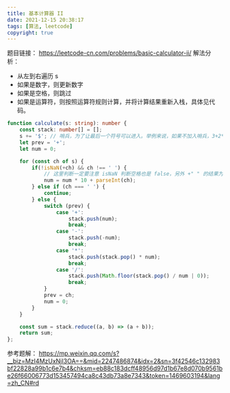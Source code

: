```yaml
---
title: 基本计算器 II
date: 2021-12-15 20:38:17
tags: [算法, leetcode]
copyright: true
---
```

题目链接：
https://leetcode-cn.com/problems/basic-calculator-ii/
解法分析：
- 从左到右遍历 s
- 如果是数字，则更新数字
- 如果是空格，则跳过
- 如果是运算符，则按照运算符规则计算，并将计算结果重新入栈，具体见代码。

```ts
function calculate(s: string): number {
    const stack: number[] = [];
    s += '$'; // 哨兵，为了让最后一个符号可以进入。举例来说，如果不加入哨兵，3+2*2 会被识别为 3+2。
    let prev = '+';
    let num = 0;

    for (const ch of s) {
        if(!isNaN(+ch) && ch !== ' ') {
            // 这里判断一定要注意 isNaN 判断空格也是 false，另外 +" " 的结果为 0
            num = num * 10 + parseInt(ch);
        } else if (ch === ' ') {
            continue;
        } else {
            switch (prev) {
                case '+':
                    stack.push(num);
                    break;
                case '-':
                    stack.push(-num);
                    break;
                case '*':
                    stack.push(stack.pop() * num);
                    break;
                case '/':
                    stack.push(Math.floor(stack.pop() / num | 0));
                    break;
            }
            prev = ch;
            num = 0;
        }
    }

    const sum = stack.reduce((a, b) => (a + b));
    return sum;
};
```

参考题解：
https://mp.weixin.qq.com/s?__biz=MzI4MzUxNjI3OA==&mid=2247486874&idx=2&sn=3f42546c132983bf22828a99b1c6e7b4&chksm=eb88c183dcff48956d97d1b67e8d070b9561be26f66006773d153457494ca8c43db73a8e7343&token=1469603194&lang=zh_CN#rd